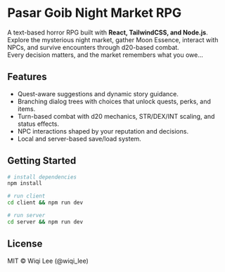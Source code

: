 # Pasar Goib Night Market RPG

A text-based horror RPG built with **React, TailwindCSS, and Node.js**.  
Explore the mysterious night market, gather Moon Essence, interact with NPCs, and survive encounters through d20-based combat.  
Every decision matters, and the market remembers what you owe...

## Features
- Quest-aware suggestions and dynamic story guidance.
- Branching dialog trees with choices that unlock quests, perks, and items.
- Turn-based combat with d20 mechanics, STR/DEX/INT scaling, and status effects.
- NPC interactions shaped by your reputation and decisions.
- Local and server-based save/load system.

## Getting Started
```bash
# install dependencies
npm install

# run client
cd client && npm run dev

# run server
cd server && npm run dev
```

## License
MIT © Wiqi Lee (@wiqi_lee)

